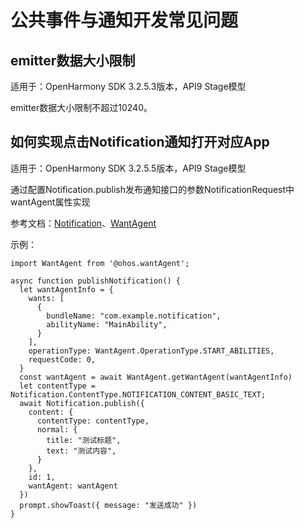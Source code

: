 # 公共事件与通知开发常见问题

## emitter数据大小限制

适用于：OpenHarmony SDK 3.2.5.3版本，API9 Stage模型

emitter数据大小限制不超过10240。

## 如何实现点击Notification通知打开对应App 

适用于：OpenHarmony SDK 3.2.5.5版本，API9 Stage模型

通过配置Notification.publish发布通知接口的参数NotificationRequest中wantAgent属性实现

参考文档：[Notification](../reference/apis/js-apis-notification.md#notificationpublish)、[WantAgent](../reference/apis/js-apis-app-ability-wantAgent.md)

示例：

```
import WantAgent from '@ohos.wantAgent';

async function publishNotification() {
  let wantAgentInfo = {
    wants: [
      {
        bundleName: "com.example.notification",
        abilityName: "MainAbility",
      }
    ],
    operationType: WantAgent.OperationType.START_ABILITIES,
    requestCode: 0,
  }
  const wantAgent = await WantAgent.getWantAgent(wantAgentInfo)
  let contentType = Notification.ContentType.NOTIFICATION_CONTENT_BASIC_TEXT;
  await Notification.publish({
    content: {
      contentType: contentType,
      normal: {
        title: "测试标题",
        text: "测试内容",
      }
    },
    id: 1,
    wantAgent: wantAgent
  })
  prompt.showToast({ message: "发送成功" })
}
```

